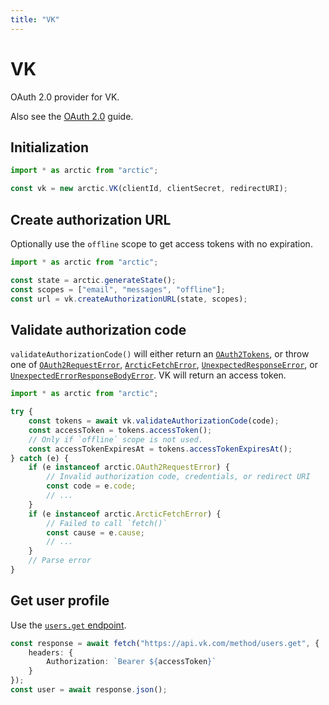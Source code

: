 ```yaml
---
title: "VK"
---
```


# VK

OAuth 2.0 provider for VK.

Also see the [OAuth 2.0](/guides/oauth2) guide.

## Initialization

```ts
import * as arctic from "arctic";

const vk = new arctic.VK(clientId, clientSecret, redirectURI);
```

## Create authorization URL

Optionally use the `offline` scope to get access tokens with no expiration.

```ts
import * as arctic from "arctic";

const state = arctic.generateState();
const scopes = ["email", "messages", "offline"];
const url = vk.createAuthorizationURL(state, scopes);
```

## Validate authorization code

`validateAuthorizationCode()` will either return an [`OAuth2Tokens`](/reference/main/OAuth2Tokens), or throw one of [`OAuth2RequestError`](/reference/main/OAuth2RequestError), [`ArcticFetchError`](/reference/main/ArcticFetchError), [`UnexpectedResponseError`](/reference/main/UnexpectedResponseError), or [`UnexpectedErrorResponseBodyError`](/reference/main/UnexpectedErrorResponseBodyError). VK will return an access token.

```ts
import * as arctic from "arctic";

try {
	const tokens = await vk.validateAuthorizationCode(code);
	const accessToken = tokens.accessToken();
	// Only if `offline` scope is not used.
	const accessTokenExpiresAt = tokens.accessTokenExpiresAt();
} catch (e) {
	if (e instanceof arctic.OAuth2RequestError) {
		// Invalid authorization code, credentials, or redirect URI
		const code = e.code;
		// ...
	}
	if (e instanceof arctic.ArcticFetchError) {
		// Failed to call `fetch()`
		const cause = e.cause;
		// ...
	}
	// Parse error
}
```

## Get user profile

Use the [`users.get` endpoint](https://dev.vk.com/en/method/users.get).

```ts
const response = await fetch("https://api.vk.com/method/users.get", {
	headers: {
		Authorization: `Bearer ${accessToken}`
	}
});
const user = await response.json();
```
